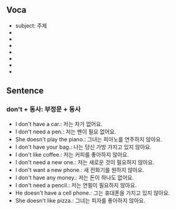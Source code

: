 ## Voca
- subject: 주제
- 
- 
- 
- 
- 
- 
- 

## Sentence
### don't + 동사: 부정문 + 동사
- I don't have a car.: 저는 차가 없어요.
- I don't need a pen.: 저는 펜이 필요 없어요.
- She doesn't play the piano.: 그녀는 피아노를 연주하지 않아요.
- I don't have your bag.: 나는 당신 가방 가지고 있지 않아요.
- I don't like coffee.: 저는 커피를 좋아하지 않아요.
- I don't need a new one.: 저는 새로운 것이 필요하지 않아요.
- I don't want a new phone.: 새 전화기를 원하지 않아요.
- I don't have any money.: 저는 돈이 하나도 없어요.
- I don't need a pencil.: 저는 연필이 필요하지 않아요.
- He doesn't have a cell phone.: 그는 휴대폰을 가지고 있지 않아요.
- She doesn't like pizza.: 그녀는 피자를 좋아하지 않아요.
